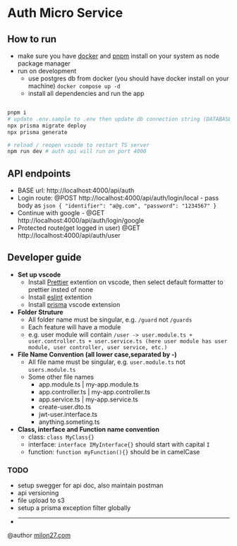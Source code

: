 # Auth Micro Service

## How to run

-   make sure you have [docker](https://www.docker.com/products/docker-desktop/) and [pnpm](https://pnpm.io/) install on your system as node package manager
-   run on development
    -   use postgres db from docker (you should have docker install on your machine) `docker compose up -d `
    -   install all dependencies and run the app

```bash

pnpm i
# update .env.sample to .env then update db connection string (DATABASE_URL)
npx prisma migrate deploy
npx prisma generate

# reload / reopen vscode to restart TS server
npm run dev # auth api will run on port 4000

```

## API endpoints

-   BASE url: http://localhost:4000/api/auth
-   Login route: @POST http://localhost:4000/api/auth/login/local - pass body as `json
{
    "identifier": "a@g.com",
    "password": "1234567"
} `
-   Continue with google - @GET http://localhost:4000/api/auth/login/google
-   Protected route(get logged in user) @GET http://localhost:4000/api/auth/user

## Developer guide

-   **Set up vscode**
    -   Install [Prettier](https://marketplace.visualstudio.com/items?itemName=esbenp.prettier-vscode) extention on vscode, then select default formatter to prettier insted of none
    -   Install [eslint](https://marketplace.visualstudio.com/items?itemName=dbaeumer.vscode-eslint) extention
    -   Install [prisma](https://marketplace.visualstudio.com/items?itemName=Prisma.prisma) vscode extension
-   **Folder Struture**
    -   All folder name must be singular, e.g. `/guard` not `/guards`
    -   Each feature will have a module
    -   e.g. user module will contain `/user -> user.module.ts + user.controller.ts + user.service.ts (here user module has user module, user controller, user service, etc.)`
-   **File Name Convention (all lower case,separated by -)**
    -   All file name must be singular, e.g. `user.module.ts` not `users.module.ts`
    -   Some other file names
        -   app.module.ts | my-app.module.ts
        -   app.controller.ts | my-app.controller.ts
        -   app.service.ts | my-app.service.ts
        -   create-user.dto.ts
        -   jwt-user.interface.ts
        -   anything.someting.ts
-   **Class, interface and Function name convention**
    -   class: `class MyClass{}`
    -   interface: `interface IMyInterface{}` should start with capital `I`
    -   function: `function myFunction(){}` should be in camelCase

### TODO

-   setup swegger for api doc, also maintain postman
-   api versioning
-   file upload to s3
-   setup a prisma exception filter globally
-   ***

@author
[milon27.com](https://milon27.com)
